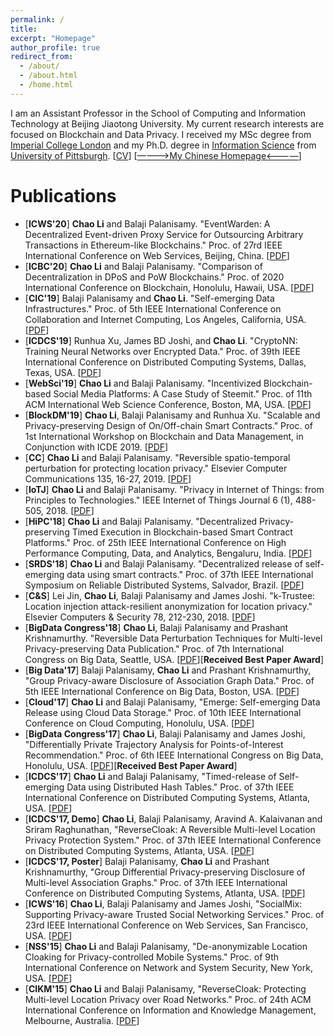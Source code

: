 ```yaml
---
permalink: /
title: 
excerpt: "Homepage"
author_profile: true
redirect_from: 
  - /about/
  - /about.html
  - /home.html
---
```


I am an Assistant Professor in the School of Computing and Information Technology at Beijing Jiaotong University. My current research interests are focused on Blockchain and Data Privacy. I received my MSc degree from [Imperial College London](https://www.imperial.ac.uk/) and my Ph.D. degree in [Information Science](http://sci.pitt.edu/) from [University of Pittsburgh](https://www.pitt.edu/). [[CV](https://archerlclclc.github.io/files/Resume_for_Chao_Li.pdf)]
[[————>My Chinese Homepage<————](http://faculty.bjtu.edu.cn/9363/)]

Publications
======
* [**ICWS'20**] **Chao Li** and Balaji Palanisamy. "EventWarden: A Decentralized Event-driven Proxy Service for Outsourcing Arbitrary Transactions in Ethereum-like Blockchains." Proc. of 27rd IEEE International Conference on Web Services, Beijing, China. [[PDF](https://archerlclclc.github.io/files/2020-ICWS.pdf)]
* [**ICBC'20**] **Chao Li** and Balaji Palanisamy. "Comparison of Decentralization in DPoS and PoW Blockchains." Proc. of 2020 International Conference on Blockchain, Honolulu, Hawaii, USA. [[PDF](https://archerlclclc.github.io/files/2020-ICBC.pdf)]
* [**CIC'19**] Balaji Palanisamy and **Chao Li**. "Self-emerging Data Infrastructures." Proc. of 5th IEEE International Conference on Collaboration and Internet Computing, Los Angeles, California, USA. [[PDF](https://archerlclclc.github.io/files/2019-V-CIC.pdf)]
* [**ICDCS'19**] Runhua Xu, James BD Joshi, and **Chao Li**. "CryptoNN: Training Neural Networks over Encrypted Data." Proc. of 39th IEEE International Conference on Distributed Computing Systems, Dallas, Texas, USA. [[PDF](https://archerlclclc.github.io/files/2019-C-ICDCS.pdf)]
* [**WebSci'19**] **Chao Li** and Balaji Palanisamy. "Incentivized Blockchain-based Social Media Platforms: A Case Study of Steemit." Proc. of 11th ACM International Web Science Conference, Boston, MA, USA. [[PDF](https://archerlclclc.github.io/files/2019-C-WebSci.pdf)]
* [**BlockDM'19**] **Chao Li**, Balaji Palanisamy and Runhua Xu. "Scalable and Privacy-preserving Design of On/Off-chain Smart Contracts." Proc. of  1st International Workshop on Blockchain and Data Management, in Conjunction with ICDE 2019. [[PDF](https://archerlclclc.github.io/files/2019-C-BlockDM.pdf)]
* [**CC**] **Chao Li** and Balaji Palanisamy. "Reversible spatio-temporal perturbation for protecting location privacy." Elsevier Computer Communications 135, 16-27, 2019. [[PDF](https://archerlclclc.github.io/files/2019-J-CC.pdf)]
* [**IoTJ**] **Chao Li** and Balaji Palanisamy. "Privacy in Internet of Things: from Principles to Technologies." IEEE Internet of Things Journal 6 (1), 488-505, 2018. [[PDF](https://archerlclclc.github.io/files/2019-J-IOTJ.pdf)]
* [**HiPC'18**] **Chao Li** and Balaji Palanisamy. "Decentralized Privacy-preserving Timed Execution in Blockchain-based Smart Contract Platforms." Proc. of 25th IEEE International Conference on High Performance Computing, Data, and Analytics, Bengaluru, India. [[PDF](https://archerlclclc.github.io/files/2018-C-HIPC.pdf)]
* [**SRDS'18**] **Chao Li** and Balaji Palanisamy. "Decentralized release of self-emerging data using smart contracts." Proc. of 37th IEEE International Symposium on Reliable Distributed Systems, Salvador, Brazil. [[PDF](https://archerlclclc.github.io/files/2018-C-SRDS.pdf)]
* [**C&S**] Lei Jin, **Chao Li**, Balaji Palanisamy and James Joshi. "k-Trustee: Location injection attack-resilient anonymization for location privacy." Elsevier Computers & Security 78, 212-230, 2018. [[PDF](https://archerlclclc.github.io/files/2018-J-CS.pdf)]
* [**BigData Congress'18**] **Chao Li**, Balaji Palanisamy and Prashant Krishnamurthy. "Reversible Data Perturbation Techniques for Multi-level Privacy-preserving Data Publication." Proc. of 7th International Congress on Big Data, Seattle, USA. [[PDF](https://archerlclclc.github.io/files/2018-C-BDC.pdf)][**Received Best Paper Award**]
* [**Big Data'17**] Balaji Palanisamy, **Chao Li** and Prashant Krishnamurthy, "Group Privacy-aware Disclosure of Association Graph Data." Proc. of 5th IEEE International Conference on Big Data, Boston, USA. [[PDF](https://archerlclclc.github.io/files/2017-C-BD.pdf)]
* [**Cloud'17**] **Chao Li** and Balaji Palanisamy, "Emerge: Self-emerging Data Release using Cloud Data Storage." Proc. of 10th IEEE International Conference on Cloud Computing, Honolulu, USA. [[PDF](https://archerlclclc.github.io/files/2017-C-CLOUD.pdf)]
* [**BigData Congress'17**] **Chao Li**, Balaji Palanisamy and James Joshi, "Differentially Private Trajectory Analysis for Points-of-Interest Recommendation." Proc. of 6th IEEE International Congress on Big Data, Honolulu, USA. [[PDF](https://archerlclclc.github.io/files/2017-C-BDC.pdf)][**Received Best Paper Award**]
* [**ICDCS'17**] **Chao Li** and Balaji Palanisamy, "Timed-release of Self-emerging Data using Distributed Hash Tables." Proc. of 37th IEEE International Conference on Distributed Computing Systems, Atlanta, USA. [[PDF](https://archerlclclc.github.io/files/2017-S-ICDCS.pdf)]
* [**ICDCS'17, Demo**] **Chao Li**, Balaji Palanisamy, Aravind A. Kalaivanan and Sriram Raghunathan, "ReverseCloak: A Reversible Multi-level Location Privacy Protection System." Proc. of 37th IEEE International Conference on Distributed Computing Systems, Atlanta, USA. [[PDF](https://archerlclclc.github.io/files/2017-D-ICDCS.pdf)]
* [**ICDCS'17, Poster**] Balaji Palanisamy, **Chao Li** and Prashant Krishnamurthy, "Group Differential Privacy-preserving Disclosure of Multi-level Association Graphs." Proc. of 37th IEEE International Conference on Distributed Computing Systems, Atlanta, USA. [[PDF](https://archerlclclc.github.io/files/2017-P-ICDCS.pdf)]
* [**ICWS'16**] **Chao Li**, Balaji Palanisamy and James Joshi, "SocialMix: Supporting Privacy-aware Trusted Social Networking Services." Proc. of 23rd IEEE International Conference on Web Services, San Francisco, USA. [[PDF](https://archerlclclc.github.io/files/2016-C-ICWS.pdf)]
* [**NSS'15**] **Chao Li** and Balaji Palanisamy, "De-anonymizable Location Cloaking for Privacy-controlled Mobile Systems." Proc. of 9th International Conference on Network and System Security, New York, USA. [[PDF](https://archerlclclc.github.io/files/2015-C-NSS.pdf)]
* [**CIKM'15**] **Chao Li** and Balaji Palanisamy, "ReverseCloak: Protecting Multi-level Location Privacy over Road Networks." Proc. of 24th ACM International Conference on Information and Knowledge Management, Melbourne, Australia. [[PDF](https://archerlclclc.github.io/files/2015-C-CIKM.pdf)]
